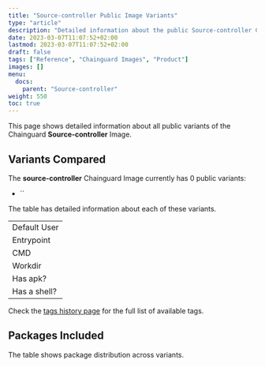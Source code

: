 ```yaml
---
title: "Source-controller Public Image Variants"
type: "article"
description: "Detailed information about the public Source-controller Chainguard Image variants"
date: 2023-03-07T11:07:52+02:00
lastmod: 2023-03-07T11:07:52+02:00
draft: false
tags: ["Reference", "Chainguard Images", "Product"]
images: []
menu:
  docs:
    parent: "Source-controller"
weight: 550
toc: true
---
```


This page shows detailed information about all public variants of the Chainguard **Source-controller** Image.

## Variants Compared
The **source-controller** Chainguard Image currently has 0 public variants: 

- ``

The table has detailed information about each of these variants.

|              |
|--------------|
| Default User |
| Entrypoint   |
| CMD          |
| Workdir      |
| Has apk?     |
| Has a shell? |

Check the [tags history page](/chainguard/chainguard-images/reference/source-controller/tags_history/) for the full list of available tags.

## Packages Included
The table shows package distribution across variants.

|  |
|--|
